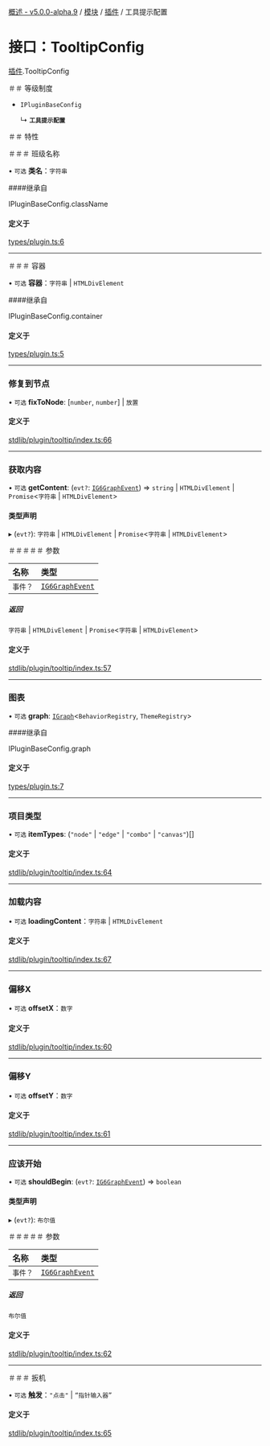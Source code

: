 [概述 - v5.0.0-alpha.9](../README.zh.md) / [模块](../modules.zh.md) / [插件](../modules/plugins.zh.md ) / 工具提示配置 

 # 接口：TooltipConfig 

 [插件](../modules/plugins.zh.md).TooltipConfig 

 ＃＃ 等级制度 

 - `IPluginBaseConfig` 

   ↳ **`工具提示配置`** 

 ＃＃ 特性 

 ＃＃＃ 班级名称 

 • `可选` **类名**：`字符串` 

 ####继承自 

 IPluginBaseConfig.className 

 #### 定义于 

 [types/plugin.ts:6](https://github.com/antvis/G6/blob/c9548251ff/packages/g6/src/types/plugin.ts#L6) 

 ___ 

 ＃＃＃ 容器 

 • `可选` **容器**：`字符串` \| `HTMLDivElement` 

 ####继承自 

 IPluginBaseConfig.container 

 #### 定义于 

 [types/plugin.ts:5](https://github.com/antvis/G6/blob/c9548251ff/packages/g6/src/types/plugin.ts#L5) 

 ___ 

 ### 修复到节点 

 • `可选` **fixToNode**: [`number`, `number`] \| `放置` 

 #### 定义于 

 [stdlib/plugin/tooltip/index.ts:66](https://github.com/antvis/G6/blob/c9548251ff/packages/g6/src/stdlib/plugin/tooltip/index.ts#L66) 

 ___ 

 ### 获取内容 

 • `可选` **getContent**: (`evt?`: [`IG6GraphEvent`](types-IG6GraphEvent.zh.md)) => `string` \| `HTMLDivElement` \| `Promise`<`字符串` \| `HTMLDivElement`\> 

 #### 类型声明 

 ▸ (`evt?`): `字符串` \| `HTMLDivElement` \| `Promise`<`字符串` \| `HTMLDivElement`\> 

 ＃＃＃＃＃ 参数 

 | 名称 | 类型 | 
 | :------ | :------ | 
 | `事件？` | [`IG6GraphEvent`](types-IG6GraphEvent.zh.md) | 

 ##### 返回 

 `字符串` \| `HTMLDivElement` \| `Promise`<`字符串` \| `HTMLDivElement`\> 

 #### 定义于 

 [stdlib/plugin/tooltip/index.ts:57](https://github.com/antvis/G6/blob/c9548251ff/packages/g6/src/stdlib/plugin/tooltip/index.ts#L57) 

 ___ 

 ### 图表 

 • `可选` **graph**: [`IGraph`](types-IGraph.zh.md)<`BehaviorRegistry`, `ThemeRegistry`\> 

 ####继承自 

 IPluginBaseConfig.graph 

 #### 定义于 

 [types/plugin.ts:7](https://github.com/antvis/G6/blob/c9548251ff/packages/g6/src/types/plugin.ts#L7) 

 ___ 

 ### 项目类型 

 • `可选` **itemTypes**: (``"node"`` \| ``"edge"`` \| ``"combo"`` \| ``"canvas"``)[] 

 #### 定义于 

 [stdlib/plugin/tooltip/index.ts:64](https://github.com/antvis/G6/blob/c9548251ff/packages/g6/src/stdlib/plugin/tooltip/index.ts#L64) 

 ___ 

 ### 加载内容 

 • `可选` **loadingContent**：`字符串` \| `HTMLDivElement` 

 #### 定义于 

 [stdlib/plugin/tooltip/index.ts:67](https://github.com/antvis/G6/blob/c9548251ff/packages/g6/src/stdlib/plugin/tooltip/index.ts#L67) 

 ___ 

 ### 偏移X 

 • `可选` **offsetX**：`数字` 

 #### 定义于 

 [stdlib/plugin/tooltip/index.ts:60](https://github.com/antvis/G6/blob/c9548251ff/packages/g6/src/stdlib/plugin/tooltip/index.ts#L60) 

 ___ 

 ### 偏移Y 

 • `可选` **offsetY**：`数字` 

 #### 定义于 

 [stdlib/plugin/tooltip/index.ts:61](https://github.com/antvis/G6/blob/c9548251ff/packages/g6/src/stdlib/plugin/tooltip/index.ts#L61) 

 ___ 

 ### 应该开始 

 • `可选` **shouldBegin**: (`evt?`: [`IG6GraphEvent`](types-IG6GraphEvent.zh.md)) => `boolean` 

 #### 类型声明 

 ▸ (`evt?`): `布尔值` 

 ＃＃＃＃＃ 参数 

 | 名称 | 类型 | 
 | :------ | :------ | 
 | `事件？` | [`IG6GraphEvent`](types-IG6GraphEvent.zh.md) | 

 ##### 返回 

 `布尔值` 

 #### 定义于 

 [stdlib/plugin/tooltip/index.ts:62](https://github.com/antvis/G6/blob/c9548251ff/packages/g6/src/stdlib/plugin/tooltip/index.ts#L62) 

 ___ 

 ＃＃＃ 扳机 

 • `可选` **触发**：``"点击"`` \| ``“指针输入器”`` 

 #### 定义于 

 [stdlib/plugin/tooltip/index.ts:65](https://github.com/antvis/G6/blob/c9548251ff/packages/g6/src/stdlib/plugin/tooltip/index.ts#L65)